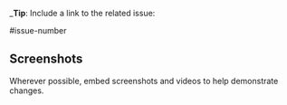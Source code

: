 _**Tip**: Include a link to the related issue:

\#issue-number

## Screenshots

Wherever possible, embed screenshots and videos to help demonstrate changes.
